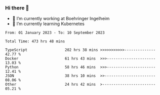 ### Hi there 👋
- 🔭 I’m currently working at Boehringer Ingelheim
- 🌱 I’m currently learning Kubernetes

 
<!--START_SECTION:waka-->

```text
From: 01 January 2023 - To: 10 September 2023

Total Time: 473 hrs 48 mins

TypeScript                 202 hrs 38 mins >>>>>>>>>>>--------------   42.77 %
Docker                     61 hrs 43 mins  >>>----------------------   13.03 %
Python                     58 hrs 46 mins  >>>----------------------   12.41 %
JSON                       38 hrs 10 mins  >>-----------------------   08.06 %
Other                      24 hrs 42 mins  >------------------------   05.21 %
```

<!--END_SECTION:waka-->

 
